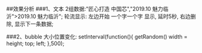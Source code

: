 ##效果分析
###1、文本
  2组数据:"匠心打造 中国芯","2019.10 魅力临沂">2019.10 魅力临沂";
  轮流显示: 左边开始 一个字一个字 显示, 延时5秒, 右边删除, 显示下一条数据;

###2、bubble 
大小位置变化:
setInterval(function(){
  getRandom()
  width = height;
  top;
  left;
},500);
